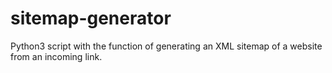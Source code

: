 # sitemap-generator
Python3 script with the function of generating an XML sitemap of a website from an incoming link.
